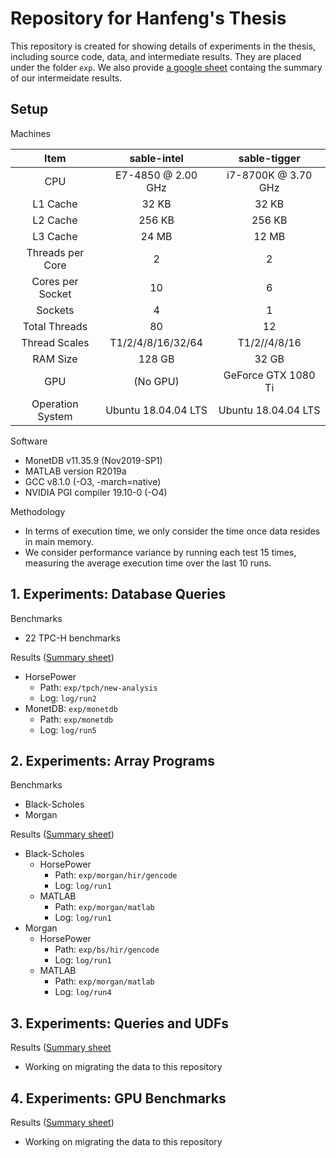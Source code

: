 # Repository for Hanfeng's Thesis

This repository is created for showing details of experiments in the thesis,
including source code, data, and intermediate results.
They are placed under the folder `exp`.
We also provide [a google sheet](https://docs.google.com/spreadsheets/d/1h9GHvkmiJ0Vbp6Le4HQdXxawH5fOy-eXT7ov7EwsLIE/edit?usp=sharing)
containg the summary of our intermeidate results.


## Setup

Machines

| Item            | sable-intel             | sable-tigger            |
| :-------------: | :---------------------: | :---------------------: | 
| CPU             | E7-4850 @ 2.00 GHz      | i7-8700K @ 3.70 GHz     |
| L1 Cache        | 32 KB                   | 32 KB                   |
| L2 Cache        | 256 KB                  | 256 KB                  |
| L3 Cache        | 24 MB                   | 12 MB                   |
| Threads per Core| 2                       | 2                       |
| Cores per Socket| 10                      | 6                       |
| Sockets         | 4                       | 1                       |
| Total Threads   | 80                      | 12                      |
| Thread Scales   | T1/2/4/8/16/32/64       | T1/2//4/8/16            |
| RAM Size        | 128 GB                  | 32 GB                   |
| GPU             | (No GPU)                | GeForce GTX 1080 Ti     |
| Operation System| Ubuntu 18.04.04 LTS     | Ubuntu 18.04.04 LTS     |


Software

- MonetDB v11.35.9 (Nov2019-SP1)
- MATLAB version R2019a
- GCC v8.1.0 (-O3, -march=native)
- NVIDIA PGI compiler 19.10-0 (-O4)


Methodology

- In terms of execution time, we only consider the time once data resides in
  main memory.
- We consider performance variance by running each test 15 times, measuring the
  average execution time over the last 10 runs.


## 1. Experiments: Database Queries

Benchmarks

- 22 TPC-H benchmarks

Results ([Summary sheet](https://docs.google.com/spreadsheets/d/1h9GHvkmiJ0Vbp6Le4HQdXxawH5fOy-eXT7ov7EwsLIE/edit#gid=1434279808))

- HorsePower
    + Path: `exp/tpch/new-analysis`
    + Log: `log/run2`
- MonetDB: `exp/monetdb`
    + Path: `exp/monetdb`
    + Log: `log/run5`


## 2. Experiments: Array Programs

Benchmarks

- Black-Scholes
- Morgan

Results ([Summary sheet](https://docs.google.com/spreadsheets/d/1h9GHvkmiJ0Vbp6Le4HQdXxawH5fOy-eXT7ov7EwsLIE/edit#gid=0))

* Black-Scholes
  - HorsePower
      + Path: `exp/morgan/hir/gencode`
      + Log: `log/run1`
  - MATLAB
      + Path: `exp/morgan/matlab`
      + Log: `log/run1`
* Morgan
  - HorsePower
      + Path: `exp/bs/hir/gencode`
      + Log: `log/run1`
  - MATLAB
      + Path: `exp/morgan/matlab`
      + Log: `log/run4`


## 3. Experiments: Queries and UDFs

Results ([Summary sheet](https://docs.google.com/spreadsheets/d/1-V5bIV2EtWUS8g26YMDidXljymy_3pA0GJMh6v70wOY/edit#gid=1173154133)

- Working on migrating the data to this repository


## 4. Experiments: GPU Benchmarks

Results ([Summary sheet](https://docs.google.com/spreadsheets/d/1h9GHvkmiJ0Vbp6Le4HQdXxawH5fOy-eXT7ov7EwsLIE/edit#gid=1240442184))

- Working on migrating the data to this repository


